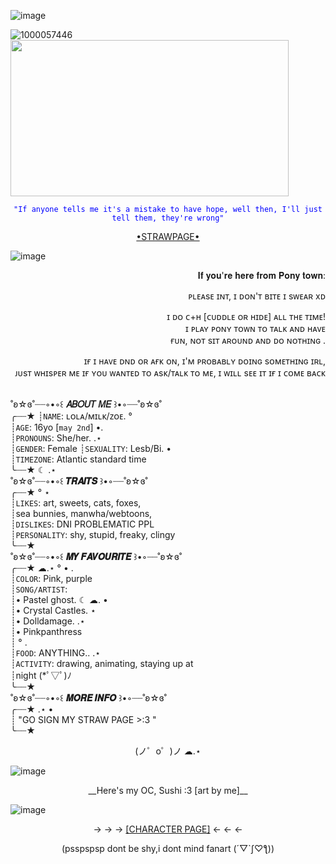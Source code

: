 
![image](https://github.com/user-attachments/assets/bec1292e-5612-4414-b994-29faeb924da7)



![1000057446](https://github.com/user-attachments/assets/56a75571-cf4c-4850-b9dc-ac8d57d8ed76)    <img src="https://github.com/user-attachments/assets/1fd06688-6bf2-466d-9f7b-2764e2882d1b" width="445" height="250">






<p align="center"> <code style="color : blue">"If anyone tells me it's a mistake to have hope, well then, I'll just tell them, they're wrong"</code>
</p>



<p align="center">
  <a href="https://lolasushi.straw.page">•STRAWPAGE• <a 
</p>








![image](https://github.com/user-attachments/assets/bec1292e-5612-4414-b994-29faeb924da7)




<p align="right">
𝐈𝐟 𝐲𝐨𝐮'𝐫𝐞 𝐡𝐞𝐫𝐞 𝐟𝐫𝐨𝐦 𝐏𝐨𝐧𝐲 𝐭𝐨𝐰𝐧:

<p align="right">
ᴘʟᴇᴀsᴇ ɪɴᴛ, ɪ ᴅᴏɴ'ᴛ ʙɪᴛᴇ ɪ sᴡᴇᴀʀ xᴅ

<p align="right"> 
ɪ ᴅᴏ ᴄ+ʜ [ᴄᴜᴅᴅʟᴇ ᴏʀ ʜɪᴅᴇ] ᴀʟʟ ᴛʜᴇ ᴛɪᴍᴇ!<br> ɪ ᴘʟᴀʏ ᴘᴏɴʏ ᴛᴏᴡɴ ᴛᴏ ᴛᴀʟᴋ ᴀɴᴅ ʜᴀᴠᴇ<br> ғᴜɴ, ɴᴏᴛ sɪᴛ ᴀʀᴏᴜɴᴅ ᴀɴᴅ ᴅᴏ ɴᴏᴛʜɪɴɢ
.
<p align="right">
ɪғ ɪ ʜᴀᴠᴇ ᴅɴᴅ ᴏʀ ᴀғᴋ ᴏɴ, ɪ'ᴍ ᴘʀᴏʙᴀʙʟʏ ᴅᴏɪɴɢ sᴏᴍᴇᴛʜɪɴɢ ɪʀʟ,<br> ᴊᴜsᴛ ᴡʜɪsᴘᴇʀ ᴍᴇ ɪғ ʏᴏᴜ ᴡᴀɴᴛᴇᴅ ᴛᴏ ᴀsᴋ/ᴛᴀʟᴋ ᴛᴏ ᴍᴇ, ɪ ᴡɪʟʟ sᴇᴇ ɪᴛ ɪғ ɪ ᴄᴏᴍᴇ ʙᴀᴄᴋ
<br>

<br>

˚ʚ☆ɞ˚┈┈◦•◦꒰ __𝐴𝐵𝑂𝑈𝑇 𝑀𝐸__ ꒱•◦┈┈˚ʚ☆ɞ˚<br>
╭┈┈★
┊`NAME`: ʟᴏʟᴀ/ᴍɪʟᴋ/ᴢᴏᴇ.  °<br>
┊`AGE`: 16yo [`may 2nd`]           •.<br>
┊`PRONOUNS`: She/her.      .⋆<br>
┊`GENDER`: Female 
┊`SEXUALITY`: Lesb/Bi. •<br>
┊`TIMEZONE`: Atlantic standard time<br>
╰┈┈★           ☾    .⋆<br>
˚ʚ☆ɞ˚┈┈◦•◦꒰ __𝑻𝑹𝑨𝑰𝑻𝑺__ ꒱•◦┈┈˚ʚ☆ɞ˚<br>
╭┈┈★                    °             ⋆<br>
┊`LIKES`:  art, sweets, cats, foxes,<br>
┊sea bunnies, manwha/webtoons, <br>
┊`DISLIKES`: DNI PROBLEMATIC PPL<br>
┊`PERSONALITY`: shy, stupid, freaky, clingy <br>
╰┈┈★<br>
˚ʚ☆ɞ˚┈┈◦•◦꒰ __𝑴𝒀 𝑭𝑨𝑽𝑶𝑼𝑹𝑰𝑻𝑬__ ꒱•◦┈┈˚ʚ☆ɞ˚<br>
╭┈┈★               ☁︎.⋆       °     •  .<br>
┊`COLOR`: Pink, purple<br>
┊`SONG/ARTIST`: <br>
┊• Pastel ghost.             ☾ ☁︎.   •<br>
┊• Crystal Castles.                            ⋆<br>
┊• Dolldamage.          .⋆<br>
┊• Pinkpanthress<br>
┊                                                 °  . <br>
┊`FOOD`: ANYTHING..   .⋆<br>
┊`ACTIVITY`: drawing, animating, staying up at <br>
┊night (*ﾟ▽ﾟ)ﾉ<br>
╰┈┈★<br>
˚ʚ☆ɞ˚┈┈◦•◦꒰ __𝑴𝑶𝑹𝑬 𝑰𝑵𝑭𝑶__ ꒱•◦┈┈˚ʚ☆ɞ˚<br>
╭┈┈★                 .⋆           •<br>
┊  "GO SIGN MY STRAW PAGE >:3 "<br>
╰┈┈★                       
<p align="center"> (ノ゜ο゜)ノ  ☁︎.⋆<br>


![image](https://github.com/user-attachments/assets/bec1292e-5612-4414-b994-29faeb924da7)

<p align="center">
__Here's my OC, Sushi :3  [art by me]__  
</p>
                                                                                                                                 
![image](https://github.com/user-attachments/assets/07d8c2af-0b07-4437-b1c0-d5a8c4a0778c)

<p align="center">
 → → → <a href="https://characterhub.com/character/sushi">[CHARACTER PAGE]</a>  ← ← ←  
</p>

<p align="center">
    (psspspsp dont be shy,i dont mind fanart (´▽`ʃ♡ƪ))
